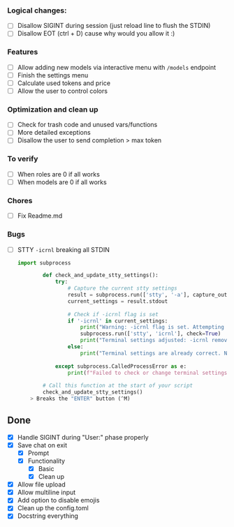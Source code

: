 ### Logical changes:

- [ ] Disallow SIGINT during session (just reload line to flush the STDIN)
- [ ] Disallow EOT (ctrl + D) cause why would you allow it :)

### Features

- [ ] Allow adding new models via interactive menu with `/models` endpoint
- [ ] Finish the settings menu
- [ ] Calculate used tokens and price
- [ ] Allow the user to control colors

### Optimization and clean up

- [ ] Check for trash code and unused vars/functions
- [ ] More detailed exceptions
- [ ] Disallow the user to send completion > max token

### To verify

- [ ] When roles are 0 if all works
- [ ] When models are 0 if all works

### Chores

- [ ] Fix Readme.md

### Bugs

- [ ] STTY `-icrnl` breaking all STDIN
  ```python
  import subprocess

          def check_and_update_stty_settings():
              try:
                  # Capture the current stty settings
                  result = subprocess.run(['stty', '-a'], capture_output=True, text=True, check=True)
                  current_settings = result.stdout
        
                  # Check if -icrnl flag is set
                  if '-icrnl' in current_settings:
                      print("Warning: -icrnl flag is set. Attempting to change terminal settings...")
                      subprocess.run(['stty', 'icrnl'], check=True)
                      print("Terminal settings adjusted: -icrnl removed.")
                  else:
                      print("Terminal settings are already correct. No change needed.")
        
              except subprocess.CalledProcessError as e:
                  print(f"Failed to check or change terminal settings: {e}")
        
          # Call this function at the start of your script
          check_and_update_stty_settings()
      > Breaks the "ENTER" button (^M)

## Done

- [x] Handle SIGINT during "User:" phase properly
- [x] Save chat on exit
    - [x] Prompt
    - [x] Functionality
        - [x] Basic
        - [x] Clean up
- [x] Allow file upload
- [x] Allow multiline input
- [x] Add option to disable emojis
- [x] Clean up the config.toml
- [x] Docstring everything